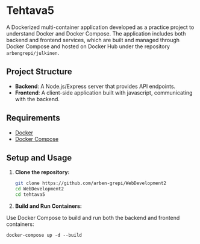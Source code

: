 # Tehtava5

A Dockerized multi-container application developed as a practice project to understand Docker and Docker Compose. The application includes both backend and frontend services, which are built and managed through Docker Compose and hosted on Docker Hub under the repository `arbengrepi/julkinen`.

## Project Structure

- **Backend**: A Node.js/Express server that provides API endpoints.
- **Frontend**: A client-side application built with javascript, communicating with the backend.

## Requirements

- [Docker](https://www.docker.com/products/docker-desktop)
- [Docker Compose](https://docs.docker.com/compose/)

## Setup and Usage

1. **Clone the repository:**

   ```bash
   git clone https://github.com/arben-grepi/WebDevelopment2
   cd WebDevelopment2
   cd tehtava5
   
2. **Build and Run Containers:**

Use Docker Compose to build and run both the backend and frontend containers:

`docker-compose up -d --build`
